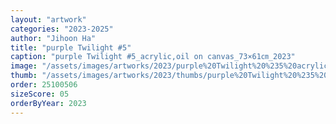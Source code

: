 ```yaml
---
layout: "artwork"
categories: "2023-2025"
author: "Jihoon Ha"
title: "purple Twilight #5"
caption: "purple Twilight #5_acrylic,oil on canvas_73×61㎝_2023"
image: "/assets/images/artworks/2023/purple%20Twilight%20%235%20acrylic%2Coil%20on%20canvas%2073x61cm%202023.jpg"
thumb: "/assets/images/artworks/2023/thumbs/purple%20Twilight%20%235%20acrylic%2Coil%20on%20canvas%2073x61cm%202023.jpg"
order: 25100506
sizeScore: 05
orderByYear: 2023
---
```

